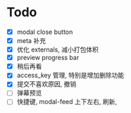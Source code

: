 # Todo

- [x] modal close button
- [x] meta 补充
- [x] 优化 externals, 减小打包体积
- [x] preview progress bar
- [x] 稍后再看
- [x] access_key 管理, 特别是增加删除功能
- [x] 提交不喜欢原因, 撤销
- [ ] 弹幕预览
- [ ] 快捷键, modal-feed 上下左右, 刷新,

